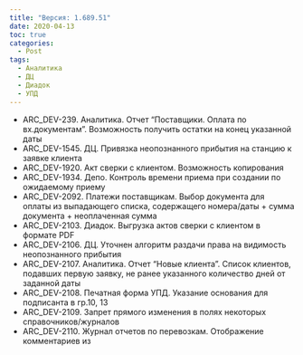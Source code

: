 ```yaml
---
title: "Версия: 1.689.51"
date: 2020-04-13
toc: true
categories:
  - Post
tags:
  - Аналитика
  - ДЦ
  - Диадок
  - УПД
---
```


- ARC_DEV-239. Аналитика. Отчет “Поставщики. Оплата по вх.документам”. Возможность получить остатки на конец указанной даты
- ARC_DEV-1545. ДЦ. Привязка неопознанного прибытия на станцию к заявке клиента
- ARC_DEV-1920. Акт сверки с клиентом. Возможность копирования
- ARC_DEV-1934. Депо. Контроль времени приема при создании по ожидаемому приему
- ARC_DEV-2092. Платежи поставщикам. Выбор документа для оплаты из выпадающего списка, содержащего номера/даты + сумма документа + неоплаченная сумма
- ARC_DEV-2103. Диадок. Выгрузка актов сверки с клиентом в формате PDF
- ARC_DEV-2106. ДЦ. Уточнен алгоритм раздачи права на видимость неопознанного прибытия
- ARC_DEV-2107. Аналитика. Отчет “Новые клиента”. Список клиентов, подавших первую заявку, не ранее указанного количество дней от заданной даты
- ARC_DEV-2108. Печатная форма УПД. Указание основания для подписанта в гр.10, 13
- ARC_DEV-2109. Запрет прямого изменения в полях некоторых справочников/журналов
- ARC_DEV-2110. Журнал отчетов по перевозкам. Отображение комментариев из
